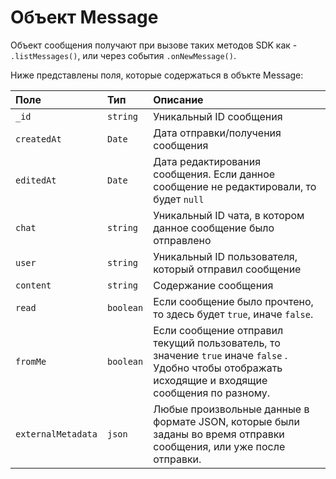 # Объект Message

Объект сообщения получают при вызове таких методов SDK как - `.listMessages()`, или через события `.onNewMessage()`.

Ниже представлены поля, которые содержаться в объкте Message:

| Поле | Тип | Описание |
| :--- | :--- | :--- |
| `_id` | `string` | Уникальный ID сообщения |
| `createdAt` | `Date` | Дата отправки/получения сообщения |
| `editedAt` | `Date` | Дата редактирования сообщения. Если данное сообщение не редактировали, то будет `null` |
| `chat` | `string` | Уникальный ID чата, в котором данное сообщение было отправлено |
| `user` | `string` | Уникальный ID пользователя, который отправил сообщение |
| `content` | `string` | Содержание сообщения |
| `read` | `boolean` | Если сообщение было прочтено, то здесь будет `true`, иначе `false`. |
| `fromMe` | `boolean` | Если сообщение отправил текущий пользователь, то значение `true` иначе `false` . Удобно чтобы отображать исходящие и входящие сообщения по разному. |
| `externalMetadata` | `json` | Любые произвольные данные в формате JSON, которые были заданы во время отправки сообщения, или уже после отправки. |



